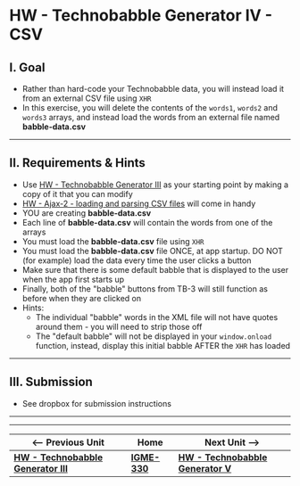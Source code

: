 # HW - Technobabble Generator IV - CSV

## I. Goal

- Rather than hard-code your Technobabble data, you will instead load it from an external CSV file using `XHR`
- In this exercise, you will delete the contents of the `words1`, `words2` and `words3` arrays, and instead load the words from an external file named **babble-data.csv**

<hr>

## II. Requirements & Hints

- Use [HW - Technobabble Generator III](HW-technobabble-3.md) as your starting point by making a copy of it that you can modify
- [HW - Ajax-2 - loading and parsing CSV files](https://github.com/tonethar/IGME-330-Master/blob/master/notes/HW-ajax-2.md) will come in handy
- YOU are creating **babble-data.csv**
- Each line of **babble-data.csv** will contain the words from one of the arrays
- You must load the **babble-data.csv** file using `XHR`
- You must load the **babble-data.csv** file ONCE, at app startup. DO NOT (for example) load the data every time the user clicks a button
- Make sure that there is some default babble that is displayed to the user when the app first starts up
- Finally, both of the "babble" buttons from TB-3 will still function as before when they are clicked on
- Hints:
  - The individual "babble" words in the XML file will not have quotes around them - you will need to strip those off
  - The "default babble" will not be displayed in your `window.onload` function, instead, display this initial babble AFTER the `XHR` has loaded

<hr>

## III. Submission
- See dropbox for submission instructions



<hr><hr>

| <-- Previous Unit | Home | Next Unit -->
| --- | --- | --- 
|  [**HW - Technobabble Generator III**](HW-technobabble-3.md) |  [**IGME-330**](../README.md) | [**HW - Technobabble Generator V**](HW-technobabble-5.md) 
